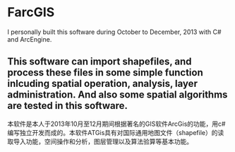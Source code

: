 # FarcGIS
I personally built this software during October to December, 2013 with C# and ArcEngine. 

This software can import shapefiles, and process these files in some simple function inlcuding spatial operation, analysis, layer administration. And also some spatial algorithms are tested in this software. 
---
本软件是本人于2013年10月至12月期间根据著名的GIS软件ArcGis的功能，用c#编写独立开发而成的。本软件ATGis具有对国际通用地图文件（shapefile）的读取导入功能，空间操作和分析，图层管理以及算法验算等基本功能。
